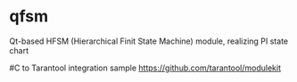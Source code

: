# qfsm

Qt-based HFSM (Hierarchical Finit State Machine) module, realizing PI state chart

#C to Tarantool integration sample
https://github.com/tarantool/modulekit

